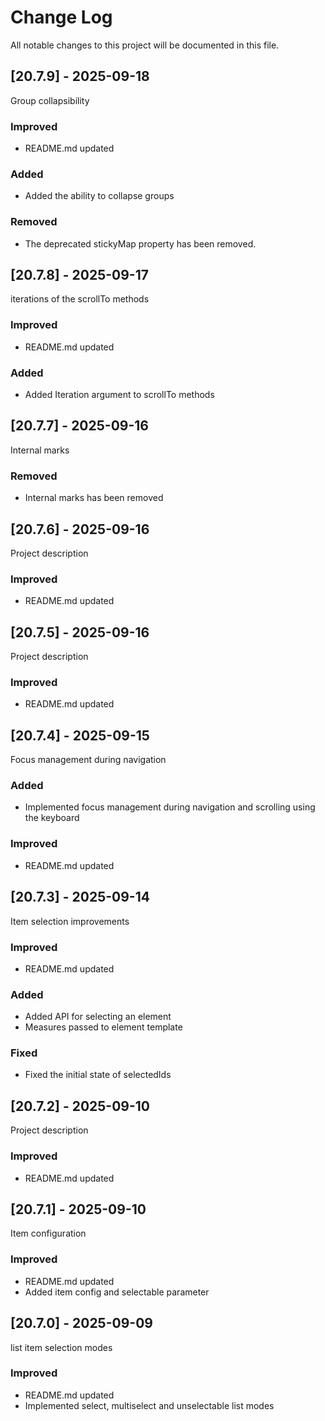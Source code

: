 # Change Log
All notable changes to this project will be documented in this file.

## [20.7.9] - 2025-09-18

Group collapsibility
  
### Improved 

- README.md updated

### Added

- Added the ability to collapse groups

### Removed

- The deprecated stickyMap property has been removed.

## [20.7.8] - 2025-09-17

iterations of the scrollTo methods
  
### Improved 

- README.md updated

### Added

- Added Iteration argument to scrollTo methods

## [20.7.7] - 2025-09-16

Internal marks
  
### Removed 

- Internal marks has been removed

## [20.7.6] - 2025-09-16

Project description
  
### Improved 

- README.md updated

## [20.7.5] - 2025-09-16

Project description
  
### Improved 

- README.md updated

## [20.7.4] - 2025-09-15

Focus management during navigation
  
### Added 

- Implemented focus management during navigation and scrolling using the keyboard
  
### Improved 

- README.md updated

## [20.7.3] - 2025-09-14

Item selection improvements
  
### Improved 

- README.md updated
  
### Added 

- Added API for selecting an element
- Measures passed to element template
  
### Fixed

- Fixed the initial state of selectedIds

## [20.7.2] - 2025-09-10

Project description

### Improved 

- README.md updated

## [20.7.1] - 2025-09-10

Item configuration

### Improved 

- README.md updated
- Added item config and selectable parameter

## [20.7.0] - 2025-09-09

list item selection modes

### Improved 

- README.md updated
- Implemented select, multiselect and unselectable list modes
